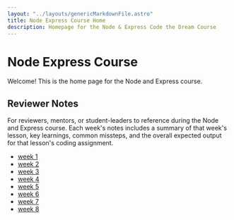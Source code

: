 ```yaml
---
layout: "../layouts/genericMarkdownFile.astro"
title: Node Express Course Home
description: Homepage for the Node & Express Code the Dream Course
---
```


# Node Express Course

Welcome! This is the home page for the Node and Express course.

## Reviewer Notes

For reviewers, mentors, or student-leaders to reference during the Node and
Express course. Each week's notes includes a summary of that week's lesson, key
learnings, common missteps, and the overall expected output for that lesson's
coding assignment.

- [week 1](./node-express/reviewer-notes-week-1)
- [week 2](./node-express/reviewer-notes-week-2)
- [week 3](./node-express/reviewer-notes-week-3)
- [week 4](./node-express/reviewer-notes-week-4)
- [week 5](./node-express/reviewer-notes-week-5)
- [week 6](./node-express/reviewer-notes-week-6)
- [week 7](./node-express/reviewer-notes-week-7)
- [week 8](./node-express/reviewer-notes-week-8)
